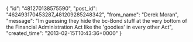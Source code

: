  {
   "id": "481270138575590",
   "post_id": "462493170453287_481209285248342",
   "from_name": "Derek Moran",
   "message": "Im guessing they hide the bc-Bond stuff at the very bottom of the Financial Administration Act like the 'goodies' in every other Act",
   "created_time": "2013-02-15T10:43:36+0000"
 }
